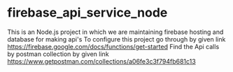 # firebase_api_service_node
This is an Node.js project in which we are maintaining firebase hosting and database for making api's
To configure this project go through by given link https://firebase.google.com/docs/functions/get-started
Find the Api calls by postman collection by given link https://www.getpostman.com/collections/a06fe3c3f794fb681c13
